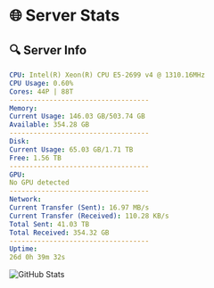 # 🌐 Server Stats
## 🔍 Server Info
```yaml
CPU: Intel(R) Xeon(R) CPU E5-2699 v4 @ 1310.16MHz
CPU Usage: 0.60%
Cores: 44P | 88T
-----------------------------------
Memory:
Current Usage: 146.03 GB/503.74 GB
Available: 354.28 GB
-----------------------------------
Disk:
Current Usage: 65.03 GB/1.71 TB
Free: 1.56 TB
-----------------------------------
GPU:
No GPU detected
-----------------------------------
Network:
Current Transfer (Sent): 16.97 MB/s
Current Transfer (Received): 110.28 KB/s
Total Sent: 41.03 TB
Total Received: 354.32 GB
-----------------------------------
Uptime:
26d 0h 39m 32s
```
![GitHub Stats](https://img.shields.io/badge/Updated-2025-04-02_22:02:21-blue)